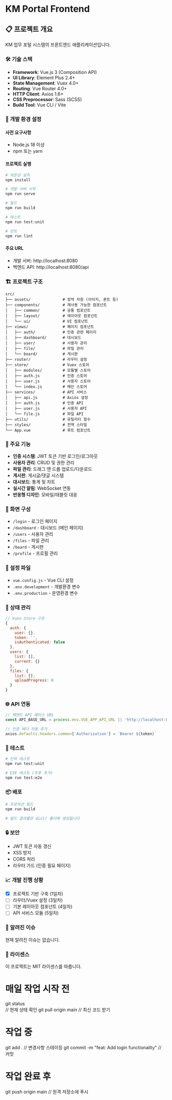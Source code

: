 # KM Portal Frontend

## 📋 프로젝트 개요

KM 업무 포털 시스템의 프론트엔드 애플리케이션입니다.

### 🛠️ 기술 스택

- **Framework**: Vue.js 3 (Composition API)
- **UI Library**: Element Plus 2.4+
- **State Management**: Vuex 4.0+
- **Routing**: Vue Router 4.0+
- **HTTP Client**: Axios 1.6+
- **CSS Preprocessor**: Sass (SCSS)
- **Build Tool**: Vue CLI / Vite

### 🚀 개발 환경 설정

#### 사전 요구사항
- Node.js 18 이상
- npm 또는 yarn

#### 프로젝트 실행

```bash
# 의존성 설치
npm install

# 개발 서버 시작
npm run serve

# 빌드
npm run build

# 테스트
npm run test:unit

# 린트
npm run lint
```

#### 주요 URL

- 개발 서버: http://localhost:8080
- 백엔드 API: http://localhost:8080/api

### 🏗️ 프로젝트 구조

```
src/
├── assets/              # 정적 자원 (이미지, 폰트 등)
├── components/          # 재사용 가능한 컴포넌트
│   ├── common/          # 공통 컴포넌트
│   ├── layout/          # 레이아웃 컴포넌트
│   └── ui/              # UI 컴포넌트
├── views/               # 페이지 컴포넌트
│   ├── auth/            # 인증 관련 페이지
│   ├── dashboard/       # 대시보드
│   ├── user/            # 사용자 관리
│   ├── file/            # 파일 관리
│   └── board/           # 게시판
├── router/              # 라우터 설정
├── store/               # Vuex 스토어
│   ├── modules/         # 모듈별 스토어
│   ├── auth.js          # 인증 스토어
│   ├── user.js          # 사용자 스토어
│   └── index.js         # 메인 스토어
├── services/            # API 서비스
│   ├── api.js           # Axios 설정
│   ├── auth.js          # 인증 API
│   ├── user.js          # 사용자 API
│   └── file.js          # 파일 API
├── utils/               # 유틸리티 함수
├── styles/              # 전역 스타일
└── App.vue              # 루트 컴포넌트
```

### 🎨 주요 기능

- **인증 시스템**: JWT 토큰 기반 로그인/로그아웃
- **사용자 관리**: CRUD 및 권한 관리
- **파일 관리**: 드래그 앤 드롭 업로드/다운로드
- **게시판**: 게시글/댓글 시스템
- **대시보드**: 통계 및 차트
- **실시간 알림**: WebSocket 연동
- **반응형 디자인**: 모바일/태블릿 대응

### 📱 화면 구성

- `/login` - 로그인 페이지
- `/dashboard` - 대시보드 (메인 페이지)
- `/users` - 사용자 관리
- `/files` - 파일 관리
- `/board` - 게시판
- `/profile` - 프로필 관리

### 🔧 설정 파일

- `vue.config.js` - Vue CLI 설정
- `.env.development` - 개발환경 변수
- `.env.production` - 운영환경 변수

### 🎯 상태 관리

```javascript
// Vuex Store 구조
{
  auth: {
    user: {},
    token: '',
    isAuthenticated: false
  },
  users: {
    list: [],
    current: {}
  },
  files: {
    list: [],
    uploadProgress: 0
  }
}
```

### 🌐 API 연동

```javascript
// 백엔드 API 베이스 URL
const API_BASE_URL = process.env.VUE_APP_API_URL || 'http://localhost:8080/api'

// 인증 헤더 자동 추가
axios.defaults.headers.common['Authorization'] = `Bearer ${token}`
```

### 🧪 테스트

```bash
# 단위 테스트
npm run test:unit

# E2E 테스트 (추후 추가)
npm run test:e2e
```

### 📦 배포

```bash
# 프로덕션 빌드
npm run build

# 빌드 결과물은 dist/ 폴더에 생성됩니다
```

### 🔒 보안

- JWT 토큰 자동 갱신
- XSS 방지
- CORS 처리
- 라우터 가드 (인증 필요 페이지)

### 📈 개발 진행 상황

- [x] 프로젝트 기반 구축 (1일차)
- [ ] 라우터/Vuex 설정 (3일차)
- [ ] 기본 레이아웃 컴포넌트 (4일차)
- [ ] API 서비스 모듈 (5일차)

### 🐛 알려진 이슈

현재 알려진 이슈는 없습니다.

### 📄 라이센스

이 프로젝트는 MIT 라이센스를 따릅니다.



# 매일 작업 시작 전
git status       
// 현재 상태 확인
git pull origin main
// 최신 코드 받기

# 작업 중
git add .
// 변경사항 스테이징
git commit -m "feat: Add login functionality"
// 커밋

# 작업 완료 후
git push origin main
// 원격 저장소에 푸시